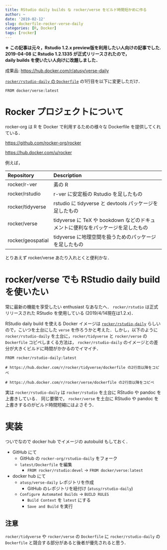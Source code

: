 ```yaml
---
title: RStudio daily builds な rocker/verse をビルド時間短かめに作る
author: ~
date: '2019-02-12'
slug: dockerfile-rocker-verse-daily
categories: [R, Docker]
tags: [rocker]
---
```


**※**
**この記事は元々，Rstudio 1.2.x preview版を利用したい人向けの記事でした.** \
**2019-04-08 に Rstudio 1.2.1335 が正式リリースされたので，** \
**daily builds を使いたい人向けに改題しました．**

成果品: https://hub.docker.com/r/atusy/verse-daily

[`rocker/rstudio-daily` の `Dockerfile`](https://github.com/rocker-org/rstudio-daily/blob/master/latest/Dockerfile) の1行目を以下に変更しただけ．

```
FROM docker/verse:latest
```

# Rocker プロジェクトについて

rocker-org は R を Docker で利用するための様々な Dockerfile を提供してくれている．

https://github.com/rocker-org/rocker

https://hub.docker.com/u/rocker

例えば，

| Repository | Description |
|:---------------|:----------------|
| rocker/r-ver | 素の R |
| rocker/rstudio | r-ver に安定板の Rstudio を足したもの |
| rocker/tidyverse | rstudio に tidyverse と devtools パッケージを足したもの |
| rocker/verse | tidyverse に TeX や bookdown などのドキュメントに便利なをパッケージを足したもの |
| rocker/geospatial | tidyverse に地理空間を扱うためのパッケージを足したもの |

とりあえず rocker/verse あたり入れとくと便利かな．

# rocker/verse でも RStudio daily build を使いたい

常に最新の機能を享受したい enthusiast なあなたへ．
`rocker/rstudio` は正式リリースされた RStudio を使用している (2019/4/14現在は1.2.x)．

RStudio daily build を使える Docker イメージは [`rocker/rstudio-daily`](https://hub.docker.com/r/rocker/rstudio-daily) らしいので，こいつを土台にした `verse` を作ろうかと考えた．しかし，以下のように `rocker/rstudio-daily` を土台に，`rocker/tidyverse` と `rocker/verse` の `Dockerfile` コピペしまくる方法は， `rocker/rstudio-daily` のイメージとの差分が大きくビルドに時間がかかるのでイマイチ．

```
FROM rocker/rstudio-daily:latest

# https://hub.docker.com/r/rocker/tidyverse/dockerfile の2行目以降をコピペ

# https://hub.docker.com/r/rocker/verse/dockerfile の2行目以降をコピペ

```

実は `rocker/rstudio-daily` は `rocker/rstudio` を土台に RStudio や pandoc を上書きしている．
同じ要領で， `rocker/verse` を土台に RStudio や pandoc を上書きするのがビルド時間短縮にはよさそう．

# 実装

ついでなので docker hub でイメージの autobuild もしておく．

- GitHub にて
    - GitHub の `rocker-org/rstudio-daily` をフォーク
    - `latest/Dockerfile` を編集
        - `FROM rocker/rstudio:devel` -> `FROM docker/verse:latest`
- docker hub にて
    - `atusy/verse-daily` レポジトリを作成
        - GitHub のレポジトリを紐付け (`atusy/rstudio-daily`)
    - `Configure Automated Builds` -> `BUILD RULES`
        - `Build Context` を `latest` にする
        - `Save and Build` を実行

## 注意

`rocker/tidyverse` や `rocker/verse` の `Dockerfile` に `rocker/rstudio-daily` の `Dockerfile` と競合する部分があると後者が優先されると思う．

